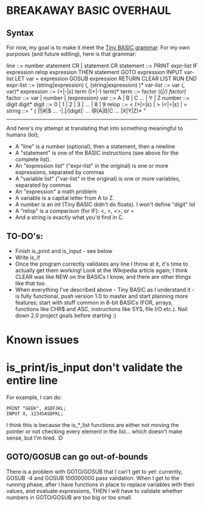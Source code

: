 # BREAKAWAY BASIC OVERHAUL

## Syntax

For now, my goal is to make it meet the [Tiny BASIC grammar](https://en.wikipedia.org/wiki/Tiny_BASIC#Formal_grammar).  For my own purposes (and future editing), here is that grammar:

line ::= number statement CR | statement CR
statement ::= PRINT expr-list
	IF expression relop expression THEN statement
	GOTO expression
	INPUT var-list
	LET var = expression
	GOSUB expression
	RETURN
	CLEAR
	LIST
	RUN
	END
expr-list ::= (string|expression) (, (string|expression) )*
var-list ::= var (, var)*
expression ::= (+|-|ε) term ((+|-) term)*
term ::= factor ((*|/) factor)*
factor ::= var | number | (expression)
var ::= A | B | C ... | Y | Z
number ::= digit digit*
digit ::= 0 | 1 | 2 | 3 | ... | 8 | 9
relop ::= < (>|=|ε) | > (<|=|ε) | =
string ::= " ( |!|#|$ ... -|.|/|digit|: ... @|A|B|C ... |X|Y|Z)* "

-----------------------------------------------------------------

And here's my attempt at translating that into something meaningful to humans (lol);

* A "line" is a number (optional), then a statement, then a newline
* A "statement" is one of the BASIC instructions (see above for the complete list).
* An "expression list" ("expr-list" in the original) is one or more expressions, separated by commas
* A "variable list" ("var-list" in the original) is one or more variables, separated by commas
* An "expression" a math problem
* A variable is a capital letter from A to Z.
* A number is an int (Tiny BASIC didn't do floats).  I won't define "digit" lol
* A "relop" is a comparison (for IF): <, >, <>, or =
* And a string is exactly what you'd find in C.

## TO-DO's:

* Finish is_print and is_input - see below
* Write is_if
* Once the program correctly validates any line I throw at it, it's time to actually get them working!
	Look at the Wikipedia article again; I think CLEAR was like NEW on the BASICs I know, and there are other things like that too.
* When everything I've described above - Tiny BASIC as I understand it - is fully functional, push version 1.0 to master and start planning more features; start with stuff common in 8-bit BASICs (FOR, arrays, functions like CHR$ and ASC, instructions like SYS, file I/O etc.).  Nail down 2.0 project goals before starting :)

# Known issues

# is_print/is_input don't validate the entire line

For example, I can do:

	PRINT "GEEK", ASDFJKL;
	INPUT X, 12345ASDFKL;

I think this is because the is_*_list functions are either not moving the pointer or not checking every element in the list... which doesn't make sense, but I'm tired. :D

## GOTO/GOSUB can go out-of-bounds

There is a problem with GOTO/GOSUB that I can't get to yet: currently, GOSUB -4 and GOSUB 100000000 pass validation.  When I get to the running phase, after I have functions in place to replace variables with their values, and evaluate expressions, THEN I will have to validate whether numbers in GOTO/GOSUB are too big or too small.
